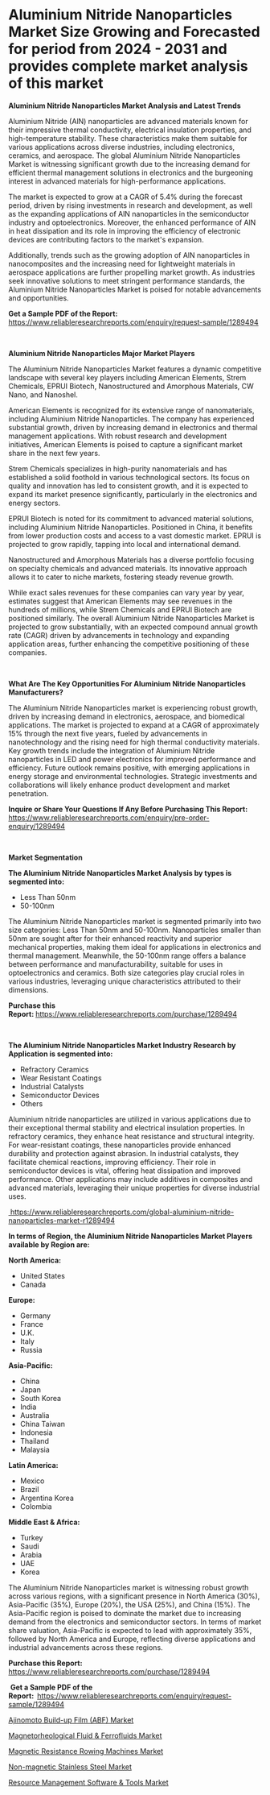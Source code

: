 <p><h1>Aluminium Nitride Nanoparticles Market Size Growing and Forecasted for period from 2024 - 2031 and provides complete market analysis of this market</h1></p><p><strong>Aluminium Nitride Nanoparticles Market Analysis and Latest Trends</strong></p>
<p><p>Aluminium Nitride (AlN) nanoparticles are advanced materials known for their impressive thermal conductivity, electrical insulation properties, and high-temperature stability. These characteristics make them suitable for various applications across diverse industries, including electronics, ceramics, and aerospace. The global Aluminium Nitride Nanoparticles Market is witnessing significant growth due to the increasing demand for efficient thermal management solutions in electronics and the burgeoning interest in advanced materials for high-performance applications.</p><p>The market is expected to grow at a CAGR of 5.4% during the forecast period, driven by rising investments in research and development, as well as the expanding applications of AlN nanoparticles in the semiconductor industry and optoelectronics. Moreover, the enhanced performance of AlN in heat dissipation and its role in improving the efficiency of electronic devices are contributing factors to the market's expansion. </p><p>Additionally, trends such as the growing adoption of AlN nanoparticles in nanocomposites and the increasing need for lightweight materials in aerospace applications are further propelling market growth. As industries seek innovative solutions to meet stringent performance standards, the Aluminium Nitride Nanoparticles Market is poised for notable advancements and opportunities.</p></p>
<p><strong>Get a Sample PDF of the Report:&nbsp;</strong> <a href="https://www.reliableresearchreports.com/enquiry/request-sample/1289494?utm_campaign=3&utm_medium=2&utm_source=Github&utm_content=ia&utm_term=26102024&utm_id=aluminium-nitride-nanoparticles">https://www.reliableresearchreports.com/enquiry/request-sample/1289494</a></p>
<p>&nbsp;</p>
<p><strong>Aluminium Nitride Nanoparticles Major Market Players</strong></p>
<p><p>The Aluminium Nitride Nanoparticles Market features a dynamic competitive landscape with several key players including American Elements, Strem Chemicals, EPRUI Biotech, Nanostructured and Amorphous Materials, CW Nano, and Nanoshel. </p><p>American Elements is recognized for its extensive range of nanomaterials, including Aluminium Nitride Nanoparticles. The company has experienced substantial growth, driven by increasing demand in electronics and thermal management applications. With robust research and development initiatives, American Elements is poised to capture a significant market share in the next few years.</p><p>Strem Chemicals specializes in high-purity nanomaterials and has established a solid foothold in various technological sectors. Its focus on quality and innovation has led to consistent growth, and it is expected to expand its market presence significantly, particularly in the electronics and energy sectors.</p><p>EPRUI Biotech is noted for its commitment to advanced material solutions, including Aluminium Nitride Nanoparticles. Positioned in China, it benefits from lower production costs and access to a vast domestic market. EPRUI is projected to grow rapidly, tapping into local and international demand.</p><p>Nanostructured and Amorphous Materials has a diverse portfolio focusing on specialty chemicals and advanced materials. Its innovative approach allows it to cater to niche markets, fostering steady revenue growth. </p><p>While exact sales revenues for these companies can vary year by year, estimates suggest that American Elements may see revenues in the hundreds of millions, while Strem Chemicals and EPRUI Biotech are positioned similarly. The overall Aluminium Nitride Nanoparticles Market is projected to grow substantially, with an expected compound annual growth rate (CAGR) driven by advancements in technology and expanding application areas, further enhancing the competitive positioning of these companies.</p></p>
<p>&nbsp;</p>
<p><strong>What Are The Key Opportunities For Aluminium Nitride Nanoparticles Manufacturers?</strong></p>
<p><p>The Aluminium Nitride Nanoparticles market is experiencing robust growth, driven by increasing demand in electronics, aerospace, and biomedical applications. The market is projected to expand at a CAGR of approximately 15% through the next five years, fueled by advancements in nanotechnology and the rising need for high thermal conductivity materials. Key growth trends include the integration of Aluminium Nitride nanoparticles in LED and power electronics for improved performance and efficiency. Future outlook remains positive, with emerging applications in energy storage and environmental technologies. Strategic investments and collaborations will likely enhance product development and market penetration.</p></p>
<p><strong>Inquire or Share Your Questions If Any Before Purchasing This Report:</strong> <a href="https://www.reliableresearchreports.com/enquiry/pre-order-enquiry/1289494?utm_campaign=3&utm_medium=2&utm_source=Github&utm_content=ia&utm_term=26102024&utm_id=aluminium-nitride-nanoparticles">https://www.reliableresearchreports.com/enquiry/pre-order-enquiry/1289494</a></p>
<p>&nbsp;</p>
<p><strong>Market Segmentation</strong></p>
<p><strong>The Aluminium Nitride Nanoparticles Market Analysis by types is segmented into:</strong></p>
<p><ul><li>Less Than 50nm</li><li>50-100nm</li></ul></p>
<p><p>The Aluminium Nitride Nanoparticles market is segmented primarily into two size categories: Less Than 50nm and 50-100nm. Nanoparticles smaller than 50nm are sought after for their enhanced reactivity and superior mechanical properties, making them ideal for applications in electronics and thermal management. Meanwhile, the 50-100nm range offers a balance between performance and manufacturability, suitable for uses in optoelectronics and ceramics. Both size categories play crucial roles in various industries, leveraging unique characteristics attributed to their dimensions.</p></p>
<p><strong>Purchase this Report:&nbsp;</strong><a href="https://www.reliableresearchreports.com/purchase/1289494?utm_campaign=3&utm_medium=2&utm_source=Github&utm_content=ia&utm_term=26102024&utm_id=aluminium-nitride-nanoparticles">https://www.reliableresearchreports.com/purchase/1289494</a></p>
<p>&nbsp;</p>
<p><strong>The Aluminium Nitride Nanoparticles Market Industry Research by Application is segmented into:</strong></p>
<p><ul><li>Refractory Ceramics</li><li>Wear Resistant Coatings</li><li>Industrial Catalysts</li><li>Semiconductor Devices</li><li>Others</li></ul></p>
<p><p>Aluminium nitride nanoparticles are utilized in various applications due to their exceptional thermal stability and electrical insulation properties. In refractory ceramics, they enhance heat resistance and structural integrity. For wear-resistant coatings, these nanoparticles provide enhanced durability and protection against abrasion. In industrial catalysts, they facilitate chemical reactions, improving efficiency. Their role in semiconductor devices is vital, offering heat dissipation and improved performance. Other applications may include additives in composites and advanced materials, leveraging their unique properties for diverse industrial uses.</p></p>
<p><a href="https://www.reliableresearchreports.com/global-aluminium-nitride-nanoparticles-market-r1289494?utm_campaign=3&utm_medium=2&utm_source=Github&utm_content=ia&utm_term=26102024&utm_id=aluminium-nitride-nanoparticles">&nbsp;https://www.reliableresearchreports.com/global-aluminium-nitride-nanoparticles-market-r1289494</a></p>
<p><strong>In terms of Region, the Aluminium Nitride Nanoparticles Market Players available by Region are:</strong></p>
<p>
    <p> <strong> North America: </strong>
        <ul>
            <li>United States</li>
            <li>Canada</li>
        </ul>
        </p> 
    <p> <strong> Europe: </strong>
        <ul>
            <li>Germany</li>
            <li>France</li>
            <li>U.K.</li>
            <li>Italy</li>
            <li>Russia</li>
        </ul>
        </p> 
    <p> <strong> Asia-Pacific: </strong>
        <ul>
            <li>China</li>
            <li>Japan</li>
            <li>South Korea</li>
            <li>India</li>
            <li>Australia</li>
            <li>China Taiwan</li>
            <li>Indonesia</li>
            <li>Thailand</li>
            <li>Malaysia</li>
        </ul>
        </p> 
    <p> <strong> Latin America: </strong>
        <ul>
            <li>Mexico</li>
            <li>Brazil</li>
            <li>Argentina Korea</li>
            <li>Colombia</li>
        </ul>
        </p> 
    <p> <strong> Middle East & Africa: </strong>
        <ul>
            <li>Turkey</li>
            <li>Saudi</li>
            <li>Arabia</li>
            <li>UAE</li>
            <li>Korea</li>
        </ul>
    </p>
    </p>
<p><p>The Aluminium Nitride Nanoparticles market is witnessing robust growth across various regions, with a significant presence in North America (30%), Asia-Pacific (35%), Europe (20%), the USA (25%), and China (15%). The Asia-Pacific region is poised to dominate the market due to increasing demand from the electronics and semiconductor sectors. In terms of market share valuation, Asia-Pacific is expected to lead with approximately 35%, followed by North America and Europe, reflecting diverse applications and industrial advancements across these regions.</p></p>
<p><strong>Purchase this Report: </strong><a href="https://www.reliableresearchreports.com/purchase/1289494?utm_campaign=3&utm_medium=2&utm_source=Github&utm_content=ia&utm_term=26102024&utm_id=aluminium-nitride-nanoparticles">https://www.reliableresearchreports.com/purchase/1289494</a></p>
<p>&nbsp;<strong>Get a Sample PDF of the Report:&nbsp;&nbsp;</strong><a href="https://www.reliableresearchreports.com/enquiry/request-sample/1289494?utm_campaign=3&utm_medium=2&utm_source=Github&utm_content=ia&utm_term=26102024&utm_id=aluminium-nitride-nanoparticles">https://www.reliableresearchreports.com/enquiry/request-sample/1289494</a></p>
<p><strong></strong></p>
<p><p><a href="https://www.linkedin.com/pulse/ajinomoto-build-up-film-abf-market-global-trends-forecast-2024-2t1cc?utm_campaign=3&utm_medium=2&utm_source=Github&utm_content=ia&utm_term=26102024&utm_id=aluminium-nitride-nanoparticles">Ajinomoto Build-up Film (ABF) Market</a></p><p><a href="https://github.com/WayneGriffin411/Market-Research-Report-List-1/blob/main/magnetorheological-fluid-ferrofluids-market.md?utm_campaign=3&utm_medium=2&utm_source=Github&utm_content=ia&utm_term=26102024&utm_id=aluminium-nitride-nanoparticles">Magnetorheological Fluid & Ferrofluids Market</a></p><p><a href="https://issuu.com/reportprime-2/docs/magnetic-resistance-rowing-machines_e71f4f08761efb?utm_campaign=3&utm_medium=2&utm_source=Github&utm_content=ia&utm_term=26102024&utm_id=aluminium-nitride-nanoparticles">Magnetic Resistance Rowing Machines Market</a></p><p><a href="https://github.com/maximinauago/Market-Research-Report-List-1/blob/main/non-magnetic-stainless-steel-market.md?utm_campaign=3&utm_medium=2&utm_source=Github&utm_content=ia&utm_term=26102024&utm_id=aluminium-nitride-nanoparticles">Non-magnetic Stainless Steel Market</a></p><p><a href="https://www.linkedin.com/pulse/resource-management-software-tools-market-shifts-strategic-analysis-3wzhe?utm_campaign=3&utm_medium=2&utm_source=Github&utm_content=ia&utm_term=26102024&utm_id=aluminium-nitride-nanoparticles">Resource Management Software & Tools Market</a></p></p>